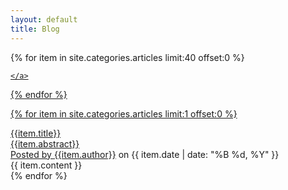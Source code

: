 ```yaml
---
layout: default
title: Blog
---
```


<div class="article-navigation">
  {% for item in site.categories.articles limit:40 offset:0 %}
    <a class="article-link" href="{{site.baseurl}}{{item.url}}" title="{{item.title}}">
      
    </a>
  {% endfor %}
</div>

{% for item in site.categories.articles limit:1 offset:0 %}
  <div class="intro">
    <div class="title">{{item.title}}</div>
    <div class="abstract">{{item.abstract}}</div>
    <div class="meta"> Posted by <a href="http://twitter.com/{{item.author_twitter}}">{{item.author}}</a> on {{ item.date | date: "%B %d, %Y" }} </div>
  </div>

  <div class="article-wrapper">
    <div class="help post-content">
      {{ item.content }}
    </div>
  </div>
{% endfor %}

